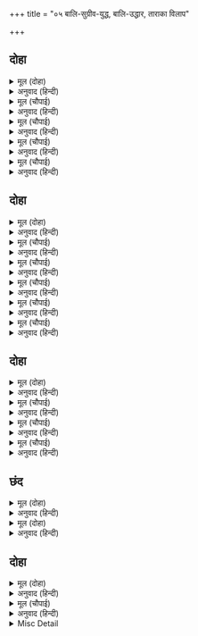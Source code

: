 +++
title = "०५ बालि-सुग्रीव-युद्ध, बालि-उद्धार, ताराका विलाप"

+++


## दोहा


<details><summary>मूल (दोहा)</summary>

कह बाली सुनु भीरु प्रिय समदरसी रघुनाथ।  
जौं कदाचि मोहि मारहिं तौ पुनि होउँ सनाथ॥ ७॥
</details>

<details><summary>अनुवाद (हिन्दी)</summary>

बालिने कहा—हे भीरु! (डरपोक) प्रिये! सुनो, श्रीरघुनाथजी समदर्शी हैं। जो कदाचित् वे मुझे मारेंगे ही तो मैं सनाथ हो जाऊँगा (परमपद पा जाऊँगा)॥ ७॥
</details>

<details><summary>मूल (चौपाई)</summary>

अस कहि चला महा अभिमानी।  
तृन समान सुग्रीवहि जानी॥  
भिरे उभौ बाली अति तर्जा।  
मुठिका मारि महाधुनि गर्जा॥
</details>

<details><summary>अनुवाद (हिन्दी)</summary>

ऐसा कहकर वह महान् अभिमानी बालि सुग्रीवको तिनकेके समान जानकर चला। दोनों भिड़ गये। बालिने सुग्रीवको बहुत धमकाया और घूँसा मारकर बड़े जोरसे गरजा॥ १॥
</details>

<details><summary>मूल (चौपाई)</summary>

तब सुग्रीव बिकल होइ भागा।  
मुष्टि प्रहार बज्र सम लागा॥  
मैं जो कहा रघुबीर कृपाला।  
बंधु न होइ मोर यह काला॥
</details>

<details><summary>अनुवाद (हिन्दी)</summary>

तब सुग्रीव व्याकुल होकर भागा। घूँसेकी चोट उसे वज्रके समान लगी। (सुग्रीवने आकर कहा—) हे कृपालु रघुवीर! मैंने आपसे पहले ही कहा था कि बालि मेरा भाई नहीं है, काल है॥ २॥
</details>

<details><summary>मूल (चौपाई)</summary>

एकरूप तुम्ह भ्राता दोऊ।  
तेहि भ्रम तें नहिं मारेउँ सोऊ॥  
कर परसा सुग्रीव सरीरा।  
तनु भा कुलिस गई सब पीरा॥
</details>

<details><summary>अनुवाद (हिन्दी)</summary>

(श्रीरामजीने कहा—) तुम दोनों भाइयोंका एक-सा ही रूप है। इसी भ्रमसे मैंने उसको नहीं मारा। फिर श्रीरामजीने सुग्रीवके शरीरको हाथसे स्पर्श किया, जिससे उसका शरीर वज्रके समान हो गया और सारी पीड़ा जाती रही॥ ३॥
</details>

<details><summary>मूल (चौपाई)</summary>

मेली कंठ सुमन कै माला।  
पठवा पुनि बल देइ बिसाला॥  
पुनि नाना बिधि भई लराई।  
बिटप ओट देखहिं रघुराई॥
</details>

<details><summary>अनुवाद (हिन्दी)</summary>

तब श्रीरामजीने सुग्रीवके गलेमें फूलोंकी माला डाल दी और फिर उसे बड़ा भारी बल देकर भेजा। दोनोंमें पुनः अनेक प्रकारसे युद्ध हुआ। श्रीरघुनाथजी वृक्षकी आड़से देख रहे थे॥ ४॥
</details>

## दोहा


<details><summary>मूल (दोहा)</summary>

बहु छल बल सुग्रीव कर हियँ हारा भय मानि।  
मारा बालि राम तब हृदय माझ सर तानि॥ ८॥
</details>

<details><summary>अनुवाद (हिन्दी)</summary>

सुग्रीवने बहुत-से छल-बल किये, किन्तु (अन्तमें) भय मानकर हृदयसे हार गया। तब श्रीरामजीने तानकर बालिके हृदयमें बाण मारा॥ ८॥
</details>

<details><summary>मूल (चौपाई)</summary>

परा बिकल महि सर के लागें।  
पुनि उठि बैठ देखि प्रभु आगें॥  
स्याम गात सिर जटा बनाएँ।  
अरुन नयन सर चाप चढ़ाएँ॥
</details>

<details><summary>अनुवाद (हिन्दी)</summary>

बाणके लगते ही बालि व्याकुल होकर पृथ्वीपर गिर पड़ा। किन्तु प्रभु श्रीरामचन्द्रजीको आगे देखकर वह फिर उठ बैठा। भगवान् का श्याम शरीर है, सिरपर जटा बनाये हैं, लाल नेत्र हैं, बाण लिये हैं और धनुष चढ़ाये हैं॥ १॥
</details>

<details><summary>मूल (चौपाई)</summary>

पुनि पुनि चितइ चरन चित दीन्हा।  
सुफल जन्म माना प्रभु चीन्हा॥  
हृदयँ प्रीति मुख बचन कठोरा।  
बोला चितइ राम की ओरा॥
</details>

<details><summary>अनुवाद (हिन्दी)</summary>

बालिने बार-बार भगवान् की ओर देखकर चित्तको उनके चरणोंमें लगा दिया। प्रभुको पहचानकर उसने अपना जन्म सफल माना। उसके हृदयमें प्रीति थी, पर मुखमें कठोर वचन थे। वह श्रीरामजीकी ओर देखकर बोला—॥ २॥
</details>

<details><summary>मूल (चौपाई)</summary>

धर्म हेतु अवतरेहु गोसाईं।  
मारेहु मोहि ब्याध की नाईं॥  
मैं बैरी सुग्रीव  पिआरा।  
अवगुन कवन नाथ मोहि मारा॥
</details>

<details><summary>अनुवाद (हिन्दी)</summary>

हे गोसाईं! आपने धर्मकी रक्षाके लिये अवतार लिया है और मुझे व्याधकी तरह (छिपकर) मारा? मैं वैरी और सुग्रीव प्यारा? हे नाथ! किस दोषसे आपने मुझे मारा?॥ ३॥
</details>

<details><summary>मूल (चौपाई)</summary>

अनुज बधू भगिनी सुत नारी।  
सुनु सठ कन्या सम ए चारी॥  
इन्हहि कुदृष्टि बिलोकइ जोई।  
ताहि बधें कछु पाप न होई॥
</details>

<details><summary>अनुवाद (हिन्दी)</summary>

(श्रीरामजीने कहा—) हे मूर्ख! सुन, छोटे भाईकी स्त्री, बहिन, पुत्रकी स्त्री और कन्या—ये चारों समान हैं। इनको जो कोई बुरी दृष्टिसे देखता है, उसे मारनेमें कुछ भी पाप नहीं होता॥ ४॥
</details>

<details><summary>मूल (चौपाई)</summary>

मूढ़ तोहि अतिसय अभिमाना।  
नारि सिखावन करसि न काना॥  
मम भुज बल आश्रित तेहि जानी।  
मारा चहसि अधम अभिमानी॥
</details>

<details><summary>अनुवाद (हिन्दी)</summary>

हे मूढ़! तुझे अत्यन्त अभिमान है। तूने अपनी स्त्रीकी सीखपर भी कान (ध्यान) नहीं दिया। सुग्रीवको मेरी भुजाओंके बलका आश्रित जानकर भी अरे अधम अभिमानी! तूने उसको मारना चाहा!॥ ५॥
</details>

## दोहा


<details><summary>मूल (दोहा)</summary>

सुनहु राम स्वामी सन चल न चातुरी मोरि।  
प्रभु अजहूँ मैं पापी अंतकाल गति तोरि॥ ९॥
</details>

<details><summary>अनुवाद (हिन्दी)</summary>

(बालिने कहा—) हे श्रीरामजी! सुनिये, स्वामी (आप) से मेरी चतुराई नहीं चल सकती। हे प्रभो! अन्तकालमें आपकी गति (शरण) पाकर मैं अब भी पापी ही रहा?॥ १॥
</details>

<details><summary>मूल (चौपाई)</summary>

सुनत राम अति कोमल बानी।  
बालि सीस परसेउ निज पानी॥  
अचल करौं तनु राखहु प्राना।  
बालि कहा सुनु कृपानिधाना॥
</details>

<details><summary>अनुवाद (हिन्दी)</summary>

बालिकी अत्यन्त कोमल वाणी सुनकर श्रीरामजीने उसके सिरको अपने हाथसे स्पर्श किया (और कहा—) मैं तुम्हारे शरीरको अचल कर दूँ, तुम प्राणोंको रखो। बालिने कहा—हे कृपानिधान! सुनिये—॥ १॥
</details>

<details><summary>मूल (चौपाई)</summary>

जन्म जन्म मुनि जतनु कराहीं।  
अंत राम कहि आवत नाहीं॥  
जासु नाम बल संकर कासी।  
देत सबहि सम गति अबिनासी॥
</details>

<details><summary>अनुवाद (हिन्दी)</summary>

मुनिगण जन्म-जन्ममें (प्रत्येक जन्ममें)(अनेकों प्रकारका) साधन करते रहते हैं। फिर भी अन्तकालमें उन्हें ‘राम’ नहीं कह आता (उनके मुखसे रामनाम नहीं निकलता)। जिनके नामके बलसे शङ्करजी काशीमें सबको समानरूपसे अविनाशिनी गति (मुक्ति) देते हैं॥ २॥
</details>

<details><summary>मूल (चौपाई)</summary>

मम लोचन गोचर सोइ आवा।  
बहुरि कि प्रभु अस बनिहि बनावा॥
</details>

<details><summary>अनुवाद (हिन्दी)</summary>

वह श्रीरामजी स्वयं मेरे नेत्रोंके सामने आ गये हैं। हे प्रभो! ऐसा संयोग क्या फिर कभी बन पड़ेगा?॥ ३॥
</details>

## छंद


<details><summary>मूल (दोहा)</summary>

सो नयन गोचर जासु गुन नित नेति कहि श्रुति गावहीं।  
जिति पवन मन गो निरस करि मुनि ध्यान कबहुँक पावहीं॥  
मोहि जानि अति अभिमान बस प्रभु कहेउ राखु सरीरही।  
अस कवन सठ हठि काटि सुरतरु बारि करिहि बबूरही॥
</details>

<details><summary>अनुवाद (हिन्दी)</summary>

श्रुतियाँ ‘नेति-नेति’ कहकर निरन्तर जिनका गुणगान करती रहती हैं, तथा प्राण और मनको जीतकर एवं इन्द्रियोंको (विषयोंके रससे सर्वथा) नीरस बनाकर मुनिगण ध्यानमें जिनकी कभी क्वचित् ही झलक पाते हैं, वे ही प्रभु (आप) साक्षात् मेरे सामने प्रकट हैं। आपने मुझे अत्यन्त अभिमानवश जानकर यह कहा कि तुम शरीर रख लो। परन्तु ऐसा मूर्ख कौन होगा जो हठपूर्वक कल्पवृक्षको काटकर उससे बबूरके बाड़ लगावेगा (अर्थात् पूर्णकाम बना देनेवाले आपको छोड़कर आपसे इस नश्वर शरीरकी रक्षा चाहेगा)?॥ १॥
</details>

<details><summary>मूल (दोहा)</summary>

अब नाथ करि करुना बिलोकहु देहु जो बर मागऊँ।  
जेहिं जोनि जन्मौं कर्म बस तहँ राम पद अनुरागऊँ॥  
यह तनय मम सम बिनय बल कल्यानप्रद प्रभु लीजिऐ।  
गहि बाँह सुर नर नाह आपन दास अंगद कीजिऐ॥
</details>

<details><summary>अनुवाद (हिन्दी)</summary>

हे नाथ! अब मुझपर दयादृष्टि कीजिये और मैं जो वर माँगता हूँ उसे दीजिये। मैं कर्मवश जिस योनिमें जन्म लूँ, वहीं श्रीरामजी (आप) के चरणोंमें प्रेम करूँ! हे कल्याणप्रद प्रभो! यह मेरा पुत्र अंगद विनय और बलमें मेरे ही समान है, इसे स्वीकार कीजिये। और हे देवता और मनुष्योंके नाथ! बाँह पकड़कर इसे अपना दास बनाइये॥ २॥
</details>

## दोहा


<details><summary>मूल (दोहा)</summary>

राम चरन दृढ़ प्रीति करि बालि कीन्ह तनु त्याग।  
सुमन माल जिमि कंठ ते गिरत न जानइ नाग॥ १०॥
</details>

<details><summary>अनुवाद (हिन्दी)</summary>

श्रीरामजीके चरणोंमें दृढ़ प्रीति करके बालिने शरीरको वैसे ही (आसानीसे) त्याग दिया जैसे हाथी अपने गलेसे फूलोंकी मालाका गिरना न जाने॥ १०॥
</details>

<details><summary>मूल (चौपाई)</summary>

राम बालि निज धाम पठावा।  
नगर लोग सब ब्याकुल धावा॥  
नाना बिधि बिलाप कर तारा।  
छूटे केस न देह सँभारा॥
</details>

<details><summary>अनुवाद (हिन्दी)</summary>

श्रीरामचन्द्रजीने बालिको अपने परम धाम भेज दिया। नगरके सब लोग व्याकुल होकर दौड़े। बालिकी स्त्री तारा अनेकों प्रकारसे विलाप करने लगी। उसके बाल बिखरे हुए हैं और देहकी सँभाल नहीं है॥ १॥
</details>

<details><summary>Misc Detail</summary>


</details>
